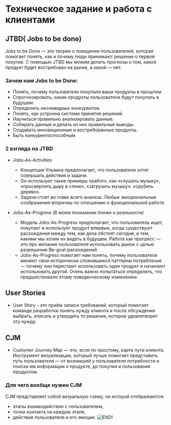 # Техническое задание и работа с клиентами

## JTBD( Jobs to be done)

Jobs to be Done  — это теория о поведении пользователей, 
которая помогает понять, как и почему люди принимают решение о первой покупке. 
С помощью JTBD мы можем делать прогнозы о том, какой продукт будет востребован на рынке, а какой — нет.

### Зачем нам Jobs to be Done:

- Понять, почему пользователи покупали ваши продукты в прошлом.
- Спрогнозировать, какие продукты пользователи будут покупать в будущем.
- Определить неочевидных конкурентов.
- Понять, как устроена система принятия решений.
- Научиться правильно анализировать данные.
- Собирать данные и делать из них правильные выводы.
- Создавать инновационные и востребованные продукты.
- Быть конкурентоспособным

### 2 взгляда на JTBD

- Jobs-As-Activities

	+ Концепция Ульвика предполагает, что пользователи хотят совершать действия и задачи. 
	+ Он использует такие примеры «работ», как «слушать музыку», «просверлить дыру в стене», «загрузить музыку», «срубить дерево». 
	+ Задачи стоят во главе всего анализа. Любые эмоциональные соображения вторичны по отношению к функциональной работе.

- Jobs-As-Progress (В моем понимании ближе к реальности)

	+ Модель Jobs-As-Progress предполагает, что пользователь ищет, покупает и использует продукт впервые, когда существуют расхождения между тем, как дела обстоят сегодня, и тем, какими мы хотим их видеть в будущем. Работа как прогресс — это про желание пользователя использовать рынок с целью разрешения Be-goal-расхождений.
 	+ Jobs-As-Progress помогает нам понять, почему пользователи меняют свои исторически сложившиеся паттерны потребления — почему они перестают использовать один продукт и начинают использовать другой. Очень важно попытаться определить, что предшествовало этому поведенческому изменению.



 ## User Stories
 
 - User Story - это приём записи требований, который помогает команде разработки понять нужду клиента и после обсуждения выбрать, описать и утвердить то решение, которое удовлетворит эту нужду. 
 

## CJM
- Customer Journey Map — это, если по простому, карта пути клиента. Инструмент визуализации, который лучше помогает представить путь пользователя — от возникшей у пользователя потребности и поиска им информации о продукте, до покупки и пользования продуктом.

### Для чего вообще нужен CJM
CJM представляет собой визуальную схему, на которой отображаются:
- этапы взаимодействия с пользователем,
- точки контакта на каждом этапе,
- действия пользователя и его эмоции.
![END!](https://leonardo.osnova.io/f33c7ee7-4cef-4373-6a16-5394ef0d1add/-/preview/400/-/format/webp/)